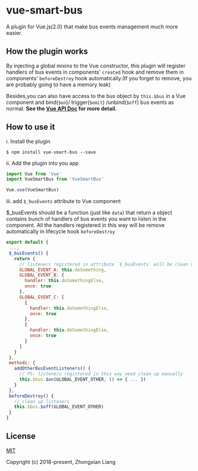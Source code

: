 # vue-smart-bus

A plugin for Vue.js(2.0) that make bus events management much more easier.

## How the plugin works

By injecting a global mixins to the Vue constructor, this plugin will register
handlers of bus events in components'
`created` hook and remove them in components' `beforeDestroy`
hook automatically.(If you forget to remove, you are probably
going to have a memory leak)

Besides,you can also have access to the bus object by `this.$bus` in a Vue component and bind(`$on`)/ trigger(`$emit`) /unbind(`$off`) bus events as normal.
**See the [Vue API Doc](https://vuejs.org/v2/api/#Instance-Methods-Events) for more detail.**

## How to use it

i. Install the plugin

```
$ npm install vue-smart-bus --save
```

ii. Add the plugin into you app

```js
import Vue from 'Vue'
import VueSmartBus from 'VueSmartBus'

Vue.use(VueSmartBus)
```

iii. add `$_busEvents` attribute to Vue component

$_busEvents should be a function (just like `data`) that
return a object contains bunch of handlers of bus events
you want to listen in the component. All the handlers registered in this way will be remove automatically in lifecycle hook `beforeDestroy`

```js
export default {
 ...,
 $_busEvents() {
   return {
     // listeners registered in attribute `$_busEvents` will be clean up automatically
     GLOBAL_EVENT_A: this.doSomething,
     GLOBAL_EVENT_B: {
       handler: this.doSomethingElse,
       once: true
     },
     GLOBAL_EVENT_C: [
       {
         handler: this.doSomethingElse,
         once: true
       },
       {
         handler: this.doSomethingElse,
         once: true
       }
     ]
   }
 },
 methods: {
   addOtherBusEventListeners() {
     // PS: listeners registered in this way need clean up manually
     this.$bus.$on(GLOBAL_EVENT_OTHER, () => { ... })
   }
 },
 beforeDestroy() {
   // clean up listeners
   this.$bus.$off(GLOBAL_EVENT_OTHER)
 }
}
```

## License

[MIT](https://opensource.org/licenses/MIT)

Copyright (c) 2018-present, Zhongxian Liang
